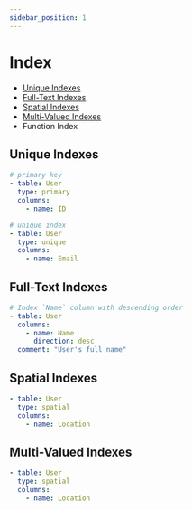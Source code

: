 ```yaml
---
sidebar_position: 1
---
```


# Index

- [Unique Indexes](./index.md#unique-indexes)
- [Full-Text Indexes](./index.md#full-text-indexes)
- [Spatial Indexes](./index.md#spatial-indexes)
- [Multi-Valued Indexes](./index.md#multi-valued-indexes)
- Function Index

## Unique Indexes

```yaml title="index.yaml"
# primary key
- table: User
  type: primary
  columns:
    - name: ID

# unique index
- table: User
  type: unique
  columns:
    - name: Email
```

## Full-Text Indexes

```yaml title="index.yaml"
# Index `Name` column with descending order
- table: User
  columns:
    - name: Name
      direction: desc
  comment: "User's full name"
```

## Spatial Indexes

```yaml title="index.yaml"
- table: User
  type: spatial
  columns:
    - name: Location
```

## Multi-Valued Indexes

```yaml title="index.yaml"
- table: User
  type: spatial
  columns:
    - name: Location
```
